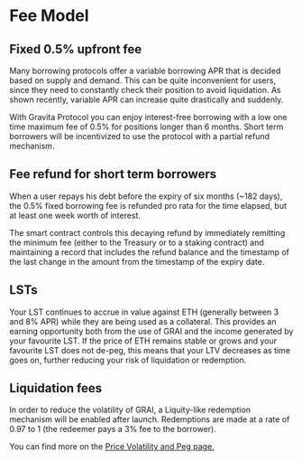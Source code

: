 # Fee Model

## Fixed 0.5% upfront fee

Many borrowing protocols offer a variable borrowing APR that is decided based on supply and demand. This can be quite inconvenient for users, since they need to constantly check their position to avoid liquidation. As shown recently, variable APR can increase quite drastically and suddenly.

With Gravita Protocol you can enjoy interest-free borrowing with a low one time maximum fee of 0.5% for positions longer than 6 months. Short term borrowers will be incentivized to use the protocol with a partial refund mechanism.

## Fee refund for short term borrowers

When a user repays his debt before the expiry of six months (\~182 days), the 0.5% fixed borrowing fee is refunded pro rata for the time elapsed, but at least one week worth of interest.

The smart contract controls this decaying refund by immediately remitting the minimum fee (either to the Treasury or to a staking contract) and maintaining a record that includes the refund balance and the timestamp of the last change in the amount from the timestamp of the expiry date.

## LSTs

Your LST continues to accrue in value against ETH (generally between 3 and 8% APR) while they are being used as a collateral. This provides an earning opportunity both from the use of GRAI and the income generated by your favourite LST. If the price of ETH remains stable or grows and your favourite LST does not de-peg, this means that your LTV decreases as time goes on, further reducing your risk of liquidation or redemption.

## Liquidation fees

In order to reduce the volatility of GRAI, a Liquity-like redemption mechanism will be enabled after launch. Redemptions are made at a rate of 0.97 to 1 (the redeemer pays a 3% fee to the borrower).

You can find more on the [Price Volatility and Peg page.](system-status-and-price-volatility.md)
